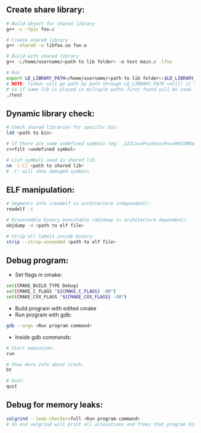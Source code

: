 ## Create share library:
``` bash
# Build object for shared library
g++ -c -fpic foo.c

# Create shared library
g++ -shared -o libfoo.so foo.o

# Build with shared library
g++ -L/home/username/<path to lib folder> -o test main.c -lfoo

# Run
export LD_LIBRARY_PATH=/home/username/<path to lib folder>:$LD_LIBRARY_PATH
# NOTE: linker will go path by path through LD_LIBRARY_PATH untill it finds first reference for specific shared library. 
# So if same lib is placed in multiple paths first found will be used.
./test
```

## Dynamic library check: 
``` bash
# Check shared libraries for specific bin:
ldd <path to bin>

# If there are some undefined symbols (eg: _Z22CxxxPxxxExxxPxxxR6CDBManRKSsRSt6vectorISsSaISsEE, this will give you whats mangled:
c++filt <undefined symbol>

# List symbols used in shared lib:
nm  [-C] <path to shared lib>
# -C: will show damaged symbols
```

## ELF manipulation:
``` bash
# Segments info (readelf is architecture independent):
readelf -s

# Disassemble binary executable (objdump is architecture dependent):
objdump -d <path to elf file>

# Strip all labels inside binary:
strip --strip-unneeded <path to elf file>
```

## Debug program:
* Set flags in cmake:
``` bash
set(CMAKE_BUILD_TYPE Debug)
set(CMAKE_C_FLAGS "${CMAKE_C_FLAGS} -O0")
set(CMAKE_CXX_FLAGS "${CMAKE_CXX_FLAGS} -O0")
```
* Build program with edited cmake
* Run program with gdb:
``` bash
gdb --args <Run program command>
```
* Inside gdb commands:
``` bash
# Start execution:
run

# Show more info about crash:
bt

# Quit:
quit
```

## Debug for memory leaks:
``` bash
valgrind --leak-checker=full <Run program command>
# On end valgrind will print all allocations and frees that program did and stack trace where not deallocated malloc happened
```

